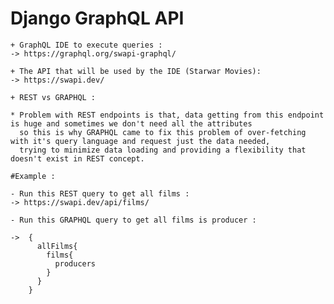 # Django GraphQL API

    + GraphQL IDE to execute queries :
    -> https://graphql.org/swapi-graphql/

    + The API that will be used by the IDE (Starwar Movies):
    -> https://swapi.dev/

    + REST vs GRAPHQL :

    * Problem with REST endpoints is that, data getting from this endpoint is huge and sometimes we don't need all the attributes
      so this is why GRAPHQL came to fix this problem of over-fetching with it's query language and request just the data needed,
      trying to minimize data loading and providing a flexibility that doesn't exist in REST concept.

    #Example :

    - Run this REST query to get all films :
    -> https://swapi.dev/api/films/

    - Run this GRAPHQL query to get all films is producer :

    ->  {
          allFilms{
            films{
              producers
            }
          }
        }



